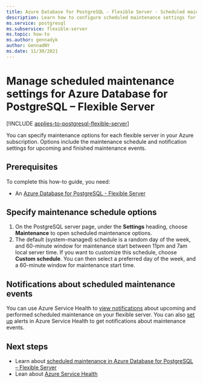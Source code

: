 ```yaml
---
title: Azure Database for PostgreSQL - Flexible Server - Scheduled maintenance - Azure portal
description: Learn how to configure scheduled maintenance settings for an Azure Database for PostgreSQL - Flexible Server from the Azure portal.
ms.service: postgresql
ms.subservice: flexible-server
ms.topic: how-to
ms.author: gennadyk
author: GennadNY
ms.date: 11/30/2021
---
```


# Manage scheduled maintenance settings for Azure Database for PostgreSQL – Flexible Server

[!INCLUDE [applies-to-postgresql-flexible-server](../includes/applies-to-postgresql-flexible-server.md)]
 
You can specify maintenance options for each flexible server in your Azure subscription. Options include the maintenance schedule and notification settings for upcoming and finished maintenance events.

## Prerequisites

To complete this how-to guide, you need:
- An [Azure Database for PostgreSQL - Flexible Server](quickstart-create-server-portal.md)
 
## Specify maintenance schedule options
 
1. On the PostgreSQL server page, under the **Settings** heading, choose **Maintenance** to open scheduled maintenance options.
2. The default (system-managed) schedule is a random day of the week, and 60-minute window for maintenance start between 11pm and 7am local server time. If you want to customize this schedule, choose **Custom schedule**. You can then select a preferred day of the week, and a 60-minute window for maintenance start time.
 
## Notifications about scheduled maintenance events
 
You can use Azure Service Health to [view notifications](../../service-health/service-notifications.md) about upcoming and performed scheduled maintenance on your flexible server. You can also [set up](../../service-health/resource-health-alert-monitor-guide.md) alerts in Azure Service Health to get notifications about maintenance events.
 
## Next steps  
 
* Learn about [scheduled maintenance in Azure Database for PostgreSQL – Flexible Server](concepts-maintenance.md)
* Lean about [Azure Service Health](../../service-health/overview.md)
